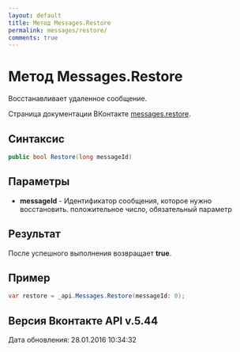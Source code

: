 ```yaml
---
layout: default
title: Метод Messages.Restore
permalink: messages/restore/
comments: true
---
```

# Метод Messages.Restore
Восстанавливает удаленное сообщение.

Страница документации ВКонтакте [messages.restore](https://vk.com/dev/messages.restore).

## Синтаксис
``` csharp
public bool Restore(long messageId)
```

## Параметры
+ **messageId** - Идентификатор сообщения, которое нужно восстановить. положительное число, обязательный параметр

## Результат
После успешного выполнения возвращает **true**.

## Пример
``` csharp
var restore = _api.Messages.Restore(messageId: 0);
```

## Версия Вконтакте API v.5.44
Дата обновления: 28.01.2016 10:34:32
